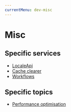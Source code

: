 ```yaml
---
currentMenu: dev-misc
---
```

# Misc

## Specific services

- [LocaleApi](LocaleApi.md)
- [Cache clearer](CacheClearer.md)
- [Workflows](Workflows.md)

## Specific topics

- [Performance optimisation](Performance.md)
